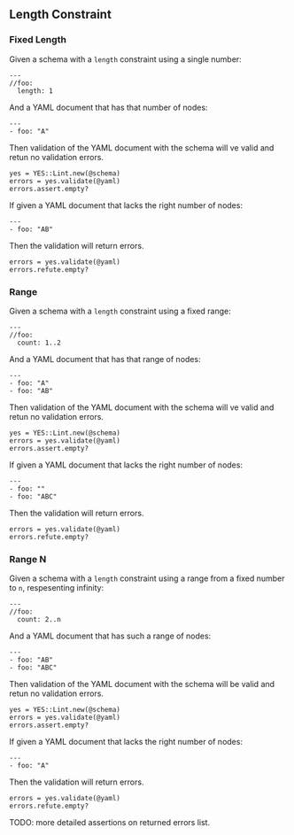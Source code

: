 ## Length Constraint

### Fixed Length

Given a schema with a `length` constraint using a single number:

    ---
    //foo:
      length: 1

And a YAML document that has that number of nodes:

    ---
    - foo: "A"

Then validation of the YAML document with the schema will
ve valid and retun no validation errors.

    yes = YES::Lint.new(@schema)
    errors = yes.validate(@yaml)
    errors.assert.empty?

If given a YAML document that lacks the right number of nodes: 

    ---
    - foo: "AB"

Then the validation will return errors.

    errors = yes.validate(@yaml)
    errors.refute.empty?

### Range

Given a schema with a `length` constraint using a fixed range:

    ---
    //foo:
      count: 1..2

And a YAML document that has that range of nodes:

    ---
    - foo: "A"
    - foo: "AB"

Then validation of the YAML document with the schema will
ve valid and retun no validation errors.

    yes = YES::Lint.new(@schema)
    errors = yes.validate(@yaml)
    errors.assert.empty?

If given a YAML document that lacks the right number of nodes: 

    ---
    - foo: ""
    - foo: "ABC"

Then the validation will return errors.

    errors = yes.validate(@yaml)
    errors.refute.empty?

### Range N

Given a schema with a `length` constraint using a range from a fixed number
to `n`, respesenting infinity:

    ---
    //foo:
      count: 2..n

And a YAML document that has such a range of nodes:

    ---
    - foo: "AB"
    - foo: "ABC"

Then validation of the YAML document with the schema will
be valid and retun no validation errors.

    yes = YES::Lint.new(@schema)
    errors = yes.validate(@yaml)
    errors.assert.empty?

If given a YAML document that lacks the right number of nodes: 

    ---
    - foo: "A"

Then the validation will return errors.

    errors = yes.validate(@yaml)
    errors.refute.empty?

TODO: more detailed assertions on returned errors list.


